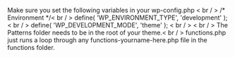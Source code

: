 Make sure you set the following variables in your wp-config.php
< br / >
/* Environment */< br / >
define( 'WP_ENVIRONMENT_TYPE', 'development' );< br / >
define( 'WP_DEVELOPMENT_MODE', 'theme' );
< br / >
< br / >
The Patterns folder needs to be in the root of your theme.< br / >
functions.php just runs a loop through any functions-yourname-here.php file in the functions folder.
